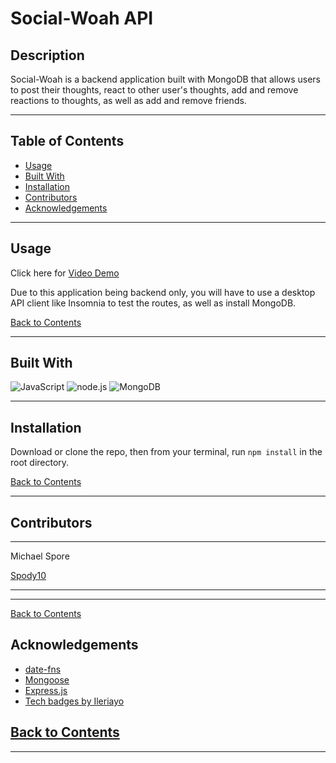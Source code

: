# Social-Woah API

## Description

Social-Woah is a backend application built with MongoDB that allows users to post their thoughts, react to other user's thoughts, add and remove reactions to thoughts, as well as add and remove friends.

---

## Table of Contents

- [Usage](#usage)
- [Built With](#built-with)
- [Installation](#installation)
- [Contributors](#contributors)
- [Acknowledgements](#acknowledgements)

---

## Usage

Click here for [Video Demo](https://drive.google.com/file/d/13L_yEJh1Ny5h9fovOQlffE1y4yPQKpki/view)

Due to this application being backend only, you will have to use a desktop API client like Insomnia to test the routes, as well as install MongoDB.

[Back to Contents](#table-of-contents)

---

## Built With

![JavaScript](https://img.shields.io/badge/javascript%20-%23323330.svg?&style=for-the-badge&logo=javascript&logoColor=%23F7DF1E)
![node.js](https://img.shields.io/badge/node.js%20-%2343853D.svg?&style=for-the-badge&logo=node.js&logoColor=white)
![MongoDB](https://img.shields.io/badge/MongoDB-%234ea94b.svg?&style=for-the-badge&logo=mongodb&logoColor=white)

---

## Installation

Download or clone the repo, then from your terminal, run `npm install` in the root directory.

[Back to Contents](#table-of-contents)

---

## Contributors

---

Michael Spore

[Spody10](https://github.com/Spody10)

---

---

[Back to Contents](#table-of-contents)

## Acknowledgements

- [date-fns](https://date-fns.org/)
- [Mongoose](https://mongoosejs.com/)
- [Express.js](https://www.npmjs.com/package/express)
- [Tech badges by Ileriayo](https://github.com/Ileriayo/markdown-badges)

## [Back to Contents](#table-of-contents)

---
